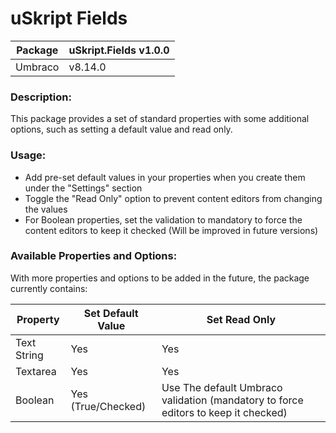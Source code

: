 # uSkript Fields

|Package|uSkript.Fields v1.0.0
|-----------------|-----------------
|Umbraco|v8.14.0

### Description:
This package provides a set of standard properties with some additional options, such as setting a default value and read only.

### Usage:
- Add pre-set default values in your properties when you create them under the "Settings" section
- Toggle the "Read Only" option to prevent content editors from changing the values
- For Boolean properties, set the validation to mandatory to force the content editors to keep it checked (Will be improved in future versions)

### Available Properties and Options:

With more properties and options to be added in the future, the package currently contains:

|Property|Set Default Value|Set Read Only
|-----------------|-----------------|-----------------
|Text String|Yes|Yes
|Textarea|Yes|Yes
|Boolean|Yes (True/Checked)|Use The default Umbraco validation (mandatory to force editors to keep it checked)